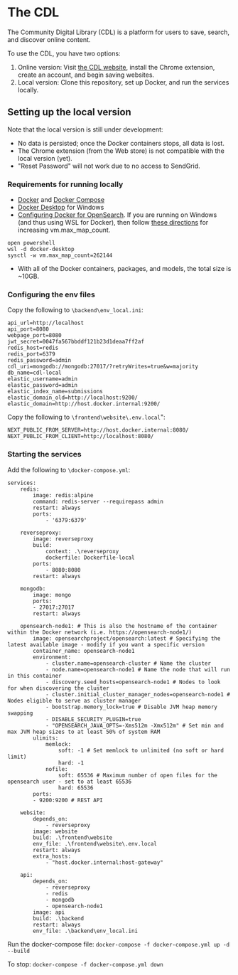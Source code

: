 # The CDL 
The Community Digital Library (CDL) is a platform for users to save, search, and discover online content. 

To use the CDL, you have two options:

1. Online version: Visit [the CDL website](https://textdata.org/), install the Chrome extension, create an account, and begin saving websites.
2. Local version: Clone this repository, set up Docker, and run the services locally.

## Setting up the local version
Note that the local version is still under development:

- No data is persisted; once the Docker containers stops, all data is lost.
- The Chrome extension (from the Web store) is not compatible with the local version (yet).
- "Reset Password" will not work due to no access to SendGrid.

### Requirements for running locally
- [Docker](https://www.docker.com/) and [Docker Compose](https://docs.docker.com/compose/)
- [Docker Desktop](https://www.docker.com/products/docker-desktop/) for Windows
- [Configuring Docker for OpenSearch](https://opensearch.org/docs/latest/install-and-configure/install-opensearch/docker/). If you are running on Windows (and thus using WSL for Docker), then follow [these directions](https://github.com/docker/for-win/issues/5202) for increasing vm.max_map_count.
```
open powershell
wsl -d docker-desktop
sysctl -w vm.max_map_count=262144
```
- With all of the Docker containers, packages, and models, the total size is ~10GB.

### Configuring the env files
Copy the following to ``\backend\env_local.ini``:

```
api_url=http://localhost
api_port=8080
webpage_port=8080
jwt_secret=0047fa567bbddf121b23d1deaa7ff2af
redis_host=redis
redis_port=6379
redis_password=admin
cdl_uri=mongodb://mongodb:27017/?retryWrites=true&w=majority
db_name=cdl-local
elastic_username=admin
elastic_password=admin
elastic_index_name=submissions
elastic_domain_old=http://localhost:9200/
elastic_domain=http://host.docker.internal:9200/
```

Copy the following to ``\frontend\website\.env.local``":

```
NEXT_PUBLIC_FROM_SERVER=http://host.docker.internal:8080/
NEXT_PUBLIC_FROM_CLIENT=http://localhost:8080/
```
 
### Starting the services

Add the following to ``\docker-compose.yml``:

```
services:
    redis:
        image: redis:alpine
        command: redis-server --requirepass admin
        restart: always
        ports:
            - '6379:6379'

    reverseproxy:
        image: reverseproxy
        build:
            context: .\reverseproxy
            dockerfile: Dockerfile-local
        ports:
            - 8080:8080
        restart: always

    mongodb:
        image: mongo
        ports:
        - 27017:27017
        restart: always

    opensearch-node1: # This is also the hostname of the container within the Docker network (i.e. https://opensearch-node1/)
        image: opensearchproject/opensearch:latest # Specifying the latest available image - modify if you want a specific version
        container_name: opensearch-node1
        environment:
            - cluster.name=opensearch-cluster # Name the cluster
            - node.name=opensearch-node1 # Name the node that will run in this container
            - discovery.seed_hosts=opensearch-node1 # Nodes to look for when discovering the cluster
            - cluster.initial_cluster_manager_nodes=opensearch-node1 # Nodes eligible to serve as cluster manager
            - bootstrap.memory_lock=true # Disable JVM heap memory swapping
            - DISABLE_SECURITY_PLUGIN=true
            - "OPENSEARCH_JAVA_OPTS=-Xms512m -Xmx512m" # Set min and max JVM heap sizes to at least 50% of system RAM
        ulimits:
            memlock:
                soft: -1 # Set memlock to unlimited (no soft or hard limit)
                hard: -1
            nofile:
                soft: 65536 # Maximum number of open files for the opensearch user - set to at least 65536
                hard: 65536
        ports:
        - 9200:9200 # REST API

    website:
        depends_on:
            - reverseproxy
        image: website
        build: .\frontend\website
        env_file: .\frontend\website\.env.local
        restart: always
        extra_hosts:
            - "host.docker.internal:host-gateway"

    api:
        depends_on:
            - reverseproxy
            - redis
            - mongodb
            - opensearch-node1
        image: api
        build: .\backend
        restart: always
        env_file: .\backend\env_local.ini

```


Run the docker-compose file: ``docker-compose -f docker-compose.yml up -d --build``

To stop: ``docker-compose -f docker-compose.yml down``